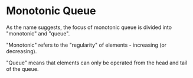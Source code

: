 # Monotonic Queue

As the name suggests, the focus of monotonic queue is divided into "monotonic" and "queue".

 "Monotonic" refers to the "regularity" of elements - increasing (or decreasing).

"Queue" means that elements can only be operated from the head and tail of the queue.